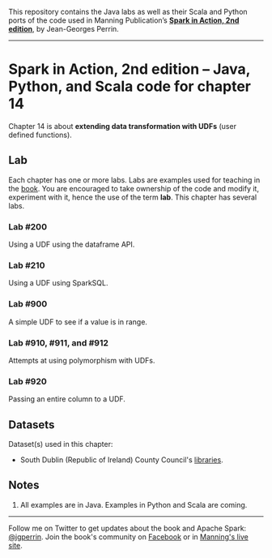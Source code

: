 This repository contains the Java labs as well as their Scala and Python ports of the code used in Manning Publication’s **[Spark in Action, 2nd edition](https://www.manning.com/books/spark-in-action-second-edition?a_aid=jgp)**, by Jean-Georges Perrin.

---

# Spark in Action, 2nd edition – Java, Python, and Scala code for chapter 14

Chapter 14 is about **extending data transformation with UDFs** (user defined functions).

## Lab

Each chapter has one or more labs. Labs are examples used for teaching in the [book](https://www.manning.com/books/spark-in-action-second-edition?a_aid=jgp). You are encouraged to take ownership of the code and modify it, experiment with it, hence the use of the term **lab**. This chapter has several labs.

### Lab \#200

Using a UDF using the dataframe API.

### Lab \#210

Using a UDF using SparkSQL.

### Lab \#900

A simple UDF to see if a value is in range.

### Lab \#910, \#911, and \#912

Attempts at using polymorphism with UDFs.

### Lab \#920

Passing an entire column to a UDF.


## Datasets

Dataset(s) used in this chapter:
* South Dublin (Republic of Ireland) County Council's [libraries](https://data.smartdublin.ie/dataset/libraries).

## Notes

1. All examples are in Java. Examples in Python and Scala are coming.

---

Follow me on Twitter to get updates about the book and Apache Spark: [@jgperrin](https://twitter.com/jgperrin). Join the book's community on [Facebook](https://facebook.com/sparkinaction/) or in [Manning's live site](https://forums.manning.com/forums/spark-in-action-second-edition?a_aid=jgp).
